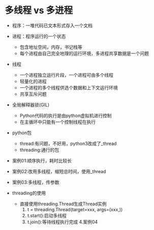 # 多线程 vs 多进程
- 程序：一堆代码已文本形式存入一个文档
- 进程：程序运行的一个状态
    - 包含地址空间，内存，书记栈等
    - 每个进程由自己完全地理的运行环境，多进程共享数据是一个问题
- 线程
    - 一个进程独立运行片段，一个进程可由多个线程
    - 轻量化的进程
    - 一个进程的多个线程供选个数据和上下文运行环境
    - 共享互斥问题
- 全局解释器锁(GIL)
    - Python代码的执行是由python虚拟机进行控制
    - 在主循环中只能有一个控制线程在执行
    
- python包
    - thread:有问题，不好用，python3改成了_thread
    - threading:通行的包
    
- 案例01:顺序执行，耗时比较长
- 案例02:改用多线程，缩短总时间，使用_thread
- 案例03:多线程，传参数

- threading的使用
    - 直接使用threading.Thread生成Thread实例
        1. t = threading.Thread(target=xxx, args=(xxx,))
        2. t.start():启动多线程
        3. t.join():等待线程执行完成
        4.案例04
